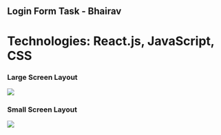 <h2>Login Form Task - Bhairav</h2>
<h1>Technologies: React.js, JavaScript, CSS</h1>
<h3>Large Screen Layout</h3>
<img src="https://cdn-images-1.medium.com/max/800/1*peEra4uMSnq-oLBGdwwgJA.png"/>
<h3>Small Screen Layout</h3>
<img src="https://cdn-images-1.medium.com/max/800/1*Dg3pzTHQttr8WFZKS7LgFw.png"/>